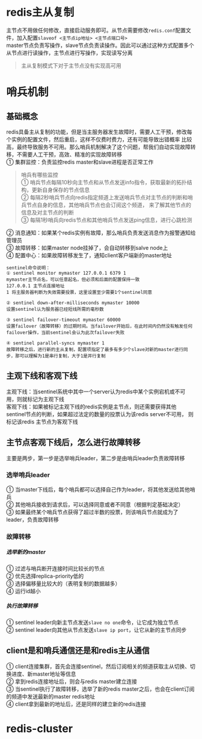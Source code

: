 # redis主从复制
主节点不用做任何修改，直接启动服务即可。从节点需要修改```redis.conf```配置文件，加入配置```slaveof <主节点ip地址> <主节点端口号>```  
master节点负责写操作，slave节点负责读操作。因此可以通过这种方式配置多个从节点进行读操作，主节点进行写操作，实现读写分离  

> 主从复制模式下对于主节点没有实现高可用

# 哨兵机制
## 基础概念
redis具备主从复制的功能，但是当主服务器发生故障时，需要人工干预，修改每个实例的配置文件，然后重启，这样不仅费时费力，还有可能导致出错概率
比较高，最终导致服务不可用。那么哨兵机制解决了这个问题，帮我们自动实现故障转移，不需要人工干预，高效、精准的实现故障转移  
① 集群监控：负责监控redis master和slave进程是否正常工作  

> 哨兵有哪些监控  
> ① 哨兵节点每隔10秒向主节点和从节点发送info指令，获取最新的拓扑结构，更新自身保存的节点信息  
> ② 每隔2秒哨兵节点向redis指定频道上发送哨兵节点对主节点的判断和哨兵节点自身的信息，其他哨兵节点也会订阅这个频道，
> 来了解其他节点的信息及对主节点的判断  
> ③ 每隔1秒哨兵向redis节点和其他哨兵节点发送ping信息，进行心跳检测

② 消息通知：如果某个redis实例有故障，那么哨兵负责发送消息作为报警通知给管理员  
③ 故障转移：如果master node挂掉了，会自动转移到salve node上  
④ 配置中心：如果故障转移发生了，通知client客户端新的master地址

```
sentinel命令说明：  
① sentinel monitor mymaster 127.0.0.1 6379 1  
mymaster主节点名，可以任意起名，但必须和后面的配置保持一致  
127.0.0.1 主节点连接地址  
1 将主服务器判断为失效需要投票，这里设置至少需要1个sentinel同意  

② sentinel down-after-milliseconds mymaster 10000  
设置sentinel认为服务器已经短线所需的毫秒数  

③ sentinel failover-timeout mymaster 60000  
设置failover（故障转移）的过期时间。当failover开始后，在此时间内仍然没有触发任何failover操作，当前sentinel会认为此次failover失败  

④ sentinel parallel-syncs mymaster 1  
故障转移之后，进行新的主从复制，配置项指定了最多有多少个slave对新的master进行同步，那可以理解为1是串行复制，大于1是并行复制
```

## 主观下线和客观下线
主观下线：当sentinel系统中其中一个server认为redis中某个实例宕机或不可用，则就标记为主观下线  
客观下线：如果被标记主观下线的redis实例是主节点，则还需要获得其他sentinel节点的判断，如果超过法定的数量的投票认为该redis server不可用，
则标记该redis 主节点为客观下线

## 主节点客观下线后，怎么进行故障转移
主要是两步，第一步是选举哨兵leader，第二步是由哨兵leader负责故障转移
### 选举哨兵leader
① 当master下线后，每个哨兵都可以选择自己作为leader，将其他发送给其他哨兵  
② 其他哨兵接收到请求后，可以选择同意或者不同意（根据判定基础决定）  
③ 如果最终某个哨兵节点获得了超过半数的投票，则该哨兵节点就成为了leader，负责故障转移

### 故障转移
##### 选举新的master
① 过滤与哨兵断开连接时间比较长的节点  
② 优先选择replica-priority低的  
③ 选择偏移量比较大的（表明复制的数据越多）  
④ 运行id越小

##### 执行故障转移
① sentinel leader向新主节点发送```slave no one```命令，让它成为独立节点  
② sentinel leader向其他从节点发送```slave ip port```，让它从新的主节点同步

## client是和哨兵通信还是和redis主从通信
① client连接集群，首先会连接sentinel，然后订阅相关的频道获取主从切换、切换进度、新master地址等信息  
② 拿到redis连接地址后，则会与redis master建立连接  
③ 当sentinel执行了故障转移，选举了新的redis master之后，也会在client订阅的频道中发送最新的master redis地址  
④ client拿到最新的地址后，还是同样的建立新的redis连接

# redis-cluster
